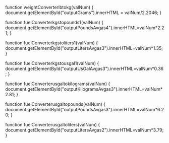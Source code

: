 function weightConverterlbtokg(valNum) 
{
  document.getElementById("outputGrams").innerHTML = valNum/2.2046;
}

function fuelConverterkgstopounds1(valNum)
{
  document.getElementById("outputPoundsAvgas4").innerHTML=valNum*2.21;
}

function fuelConverterkgstoliters1(valNum)
{
  document.getElementById("outputLitersAvgas3").innerHTML=valNum*1.35;
}

function fuelConverterkgstousgal1(valNum)
{
  document.getElementById("outputUsGalAvgas3").innerHTML=valNum*0.36;
}

function fuelConverterusgaltokilograms(valNum)
{
  document.getElementById("outputKilogramsAvgas3").innerHTML=valNum*2.81;
}

function fuelConverterusgaltopounds(valNum)
{
  document.getElementById("outputPoundsAvgas3").innerHTML=valNum*6.20;
}

function fuelConverterusgaltoliters(valNum)
{
  document.getElementById("outputLitersAvgas2").innerHTML=valNum*3.79;
}
